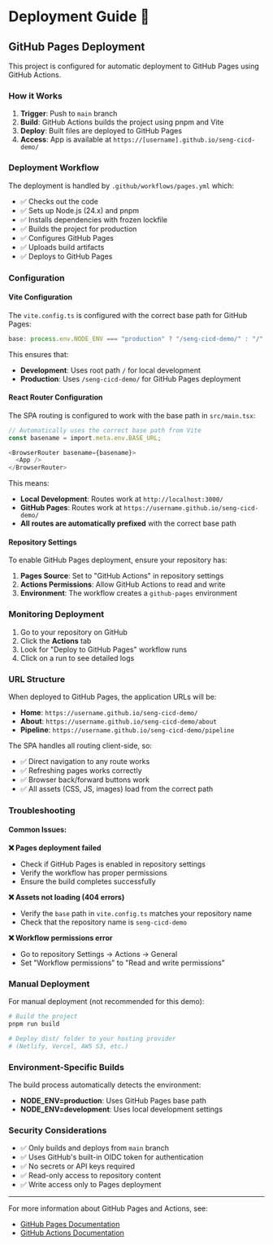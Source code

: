 # Deployment Guide 🚀

## GitHub Pages Deployment

This project is configured for automatic deployment to GitHub Pages using GitHub Actions.

### How it Works

1. **Trigger**: Push to `main` branch
2. **Build**: GitHub Actions builds the project using pnpm and Vite
3. **Deploy**: Built files are deployed to GitHub Pages
4. **Access**: App is available at `https://[username].github.io/seng-cicd-demo/`

### Deployment Workflow

The deployment is handled by `.github/workflows/pages.yml` which:

- ✅ Checks out the code
- ✅ Sets up Node.js (24.x) and pnpm
- ✅ Installs dependencies with frozen lockfile
- ✅ Builds the project for production
- ✅ Configures GitHub Pages
- ✅ Uploads build artifacts
- ✅ Deploys to GitHub Pages

### Configuration

#### Vite Configuration
The `vite.config.ts` is configured with the correct base path for GitHub Pages:

```typescript
base: process.env.NODE_ENV === "production" ? "/seng-cicd-demo/" : "/"
```

This ensures that:
- **Development**: Uses root path `/` for local development
- **Production**: Uses `/seng-cicd-demo/` for GitHub Pages deployment

#### React Router Configuration
The SPA routing is configured to work with the base path in `src/main.tsx`:

```typescript
// Automatically uses the correct base path from Vite
const basename = import.meta.env.BASE_URL;

<BrowserRouter basename={basename}>
  <App />
</BrowserRouter>
```

This means:
- **Local Development**: Routes work at `http://localhost:3000/`
- **GitHub Pages**: Routes work at `https://username.github.io/seng-cicd-demo/`
- **All routes are automatically prefixed** with the correct base path

#### Repository Settings

To enable GitHub Pages deployment, ensure your repository has:

1. **Pages Source**: Set to "GitHub Actions" in repository settings
2. **Actions Permissions**: Allow GitHub Actions to read and write
3. **Environment**: The workflow creates a `github-pages` environment

### Monitoring Deployment

1. Go to your repository on GitHub
2. Click the **Actions** tab
3. Look for "Deploy to GitHub Pages" workflow runs
4. Click on a run to see detailed logs

### URL Structure

When deployed to GitHub Pages, the application URLs will be:

- **Home**: `https://username.github.io/seng-cicd-demo/`
- **About**: `https://username.github.io/seng-cicd-demo/about`
- **Pipeline**: `https://username.github.io/seng-cicd-demo/pipeline`

The SPA handles all routing client-side, so:
- ✅ Direct navigation to any route works
- ✅ Refreshing pages works correctly
- ✅ Browser back/forward buttons work
- ✅ All assets (CSS, JS, images) load from the correct path

### Troubleshooting

#### Common Issues:

**❌ Pages deployment failed**
- Check if GitHub Pages is enabled in repository settings
- Verify the workflow has proper permissions
- Ensure the build completes successfully

**❌ Assets not loading (404 errors)**
- Verify the `base` path in `vite.config.ts` matches your repository name
- Check that the repository name is `seng-cicd-demo`

**❌ Workflow permissions error**
- Go to repository Settings → Actions → General
- Set "Workflow permissions" to "Read and write permissions"

### Manual Deployment

For manual deployment (not recommended for this demo):

```bash
# Build the project
pnpm run build

# Deploy dist/ folder to your hosting provider
# (Netlify, Vercel, AWS S3, etc.)
```

### Environment-Specific Builds

The build process automatically detects the environment:

- **NODE_ENV=production**: Uses GitHub Pages base path
- **NODE_ENV=development**: Uses local development settings

### Security Considerations

- ✅ Only builds and deploys from `main` branch
- ✅ Uses GitHub's built-in OIDC token for authentication
- ✅ No secrets or API keys required
- ✅ Read-only access to repository content
- ✅ Write access only to Pages deployment

---

For more information about GitHub Pages and Actions, see:
- [GitHub Pages Documentation](https://docs.github.com/en/pages)
- [GitHub Actions Documentation](https://docs.github.com/en/actions)
